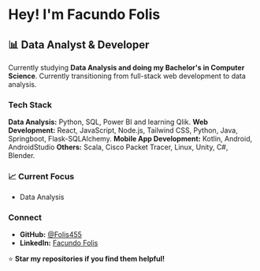 # Hey! I'm Facundo Folis

## 📊 Data Analyst & Developer

Currently studying **Data Analysis and doing my Bachelor's in Computer Science**. Currently transitioning from full-stack web development to data analysis.

### Tech Stack
**Data Analysis:** Python, SQL, Power BI and learning Qlik.
**Web Development:** React, JavaScript, Node.js, Tailwind CSS, Python, Java, Springboot, Flask-SQLAlchemy.
**Mobile App Development:** Kotlin, Android, AndroidStudio
**Others:** Scala, Cisco Packet Tracer, Linux, Unity, C#, Blender.

### 📈 Current Focus
- Data Analysis

### Connect
- **GitHub:** [@Folis455](https://github.com/Folis455)
- **LinkedIn:** [Facundo Folis](https://www.linkedin.com/in/facundo-folis/)

⭐ **Star my repositories if you find them helpful!**
